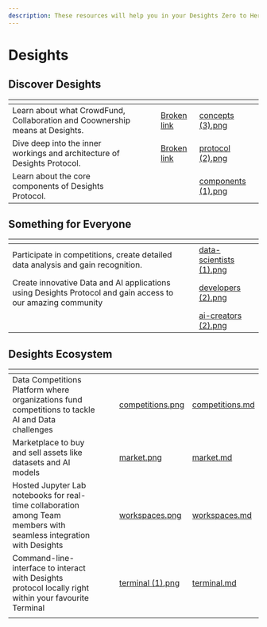 ```yaml
---
description: These resources will help you in your Desights Zero to Hero Journey 👇
---
```


# Desights



## Discover Desights

<table data-view="cards"><thead><tr><th></th><th></th><th></th><th data-hidden data-card-target data-type="content-ref"></th><th data-hidden data-card-cover data-type="files"></th></tr></thead><tbody><tr><td>Learn about what CrowdFund, Collaboration and Coownership means at Desights.</td><td><br></td><td></td><td><a href="broken-reference">Broken link</a></td><td><a href=".gitbook/assets/concepts (3).png">concepts (3).png</a></td></tr><tr><td>Dive deep into the inner workings and architecture of Desights Protocol.</td><td></td><td></td><td><a href="broken-reference">Broken link</a></td><td><a href=".gitbook/assets/protocol (2).png">protocol (2).png</a></td></tr><tr><td>Learn about the core components of Desights Protocol.</td><td></td><td></td><td></td><td><a href=".gitbook/assets/components (1).png">components (1).png</a></td></tr></tbody></table>

## Something for Everyone

<table data-view="cards"><thead><tr><th></th><th></th><th></th><th data-hidden data-card-cover data-type="files"></th></tr></thead><tbody><tr><td>Participate in competitions, create detailed data analysis and gain recognition.</td><td></td><td></td><td><a href=".gitbook/assets/data-scientists (1).png">data-scientists (1).png</a></td></tr><tr><td>Create innovative Data and AI applications using Desights Protocol and gain access to our amazing community</td><td></td><td></td><td><a href=".gitbook/assets/developers (2).png">developers (2).png</a></td></tr><tr><td></td><td></td><td></td><td><a href=".gitbook/assets/ai-creators (2).png">ai-creators (2).png</a></td></tr></tbody></table>

## Desights  Ecosystem



<table data-view="cards"><thead><tr><th></th><th></th><th></th><th data-hidden data-card-cover data-type="files"></th><th data-hidden data-card-target data-type="content-ref"></th></tr></thead><tbody><tr><td>Data Competitions Platform where organizations fund competitions to tackle AI and Data challenges</td><td></td><td></td><td><a href=".gitbook/assets/competitions.png">competitions.png</a></td><td><a href="products/competitions.md">competitions.md</a></td></tr><tr><td>Marketplace to buy and sell assets like datasets and AI models</td><td></td><td></td><td><a href=".gitbook/assets/market.png">market.png</a></td><td><a href="products/market.md">market.md</a></td></tr><tr><td>Hosted Jupyter Lab notebooks for real-time collaboration among Team members with seamless integration with Desights</td><td></td><td></td><td><a href=".gitbook/assets/workspaces.png">workspaces.png</a></td><td><a href="products/workspaces.md">workspaces.md</a></td></tr><tr><td>Command-line-interface to interact with Desights protocol locally right within your favourite Terminal</td><td></td><td></td><td><a href=".gitbook/assets/terminal (1).png">terminal (1).png</a></td><td><a href="products/terminal.md">terminal.md</a></td></tr><tr><td></td><td></td><td></td><td></td><td></td></tr></tbody></table>
